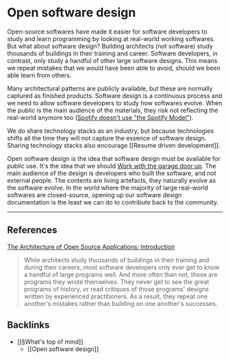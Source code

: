 # Open software design
Open-source softwares have made it easier for software developers to study and learn programming by looking at real-world working softwares. But what about software design? Building architects (not software) study thousands of buildings in their training and career. Software developers, in contrast, only study a handful of other large software designs. This means we repeat mistakes that we would have been able to avoid, should we been able learn from others.

Many architectural patterns are publicly available, but these are normally captured as finished products. Software design is a continuous process and we need to allow software developers to study how softwares evolve. When the public is the main audience of the materials, they risk not reflecting the real-world anymore too ([Spotify doesn't use "the Spotify Model"](https://www.jeremiahlee.com/posts/failed-squad-goals/)).

We do share technology stacks as an industry, but because technologies shifts all the time they will not capture the essence of software design. Sharing technology stacks also encourage [[Resume driven development]].

Open software design is the idea that software design must be available for public use. It's the idea that we should [Work with the garage door up](https://notes.andymatuschak.org/Work_with_the_garage_door_up). The main audience of the design is developers who built the software, and not external people. The contents are living artefacts, they naturally evolve as the software evolve. In the world where the majority of large real-world softwares are closed-source, opening up our software design documentation is the least we can do to contribute back to the community.

---
## References
[The Architecture of Open Source Applications: Introduction](http://www.aosabook.org/en/intro1.html)
> While architects study thousands of buildings in their training and during their careers, most software developers only ever get to know a handful of large programs well. And more often than not, those are programs they wrote themselves. They never get to see the great programs of history, or read critiques of those programs' designs written by experienced practitioners. As a result, they repeat one another's mistakes rather than building on one another's successes.

## Backlinks
* [[§What's top of mind]]
	* [[Open software design]]

<!-- #evergreen #softwaredesign -->

<!-- {BearID:73AF9DD6-056E-4AA9-8051-A7739132CE2A-1543-0000914A0AAFA8C6} -->
